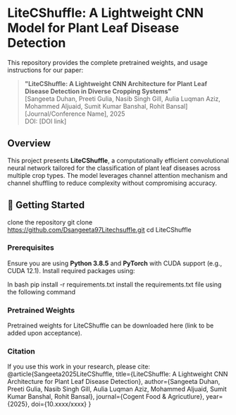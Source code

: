 # LiteCShuffle: A Lightweight CNN Model for Plant Leaf Disease Detection

This repository provides the complete pretrained weights, and usage instructions for our paper:

> **"LiteCShuffle: A Lightweight CNN Architecture for Plant Leaf Disease Detection in Diverse Cropping Systems"**  
> [Sangeeta Duhan, Preeti Gulia, Nasib Singh Gill, Aulia Luqman Aziz, Mohammed Aljuaid, Sumit Kumar Banshal, Rohit Bansal]  
> [Journal/Conference Name], 2025  
> DOI: [DOI link]

##  Overview

This project presents **LiteCShuffle**, a computationally efficient convolutional neural network tailored for the classification of plant leaf diseases across multiple crop types. The model leverages channel attention mechanism and channel shuffling to reduce complexity without compromising accuracy.

## 🚀 Getting Started
clone the repository
git clone https://github.com/Dsangeeta97Litechsuffle.git
cd LiteCShuffle

### Prerequisites

Ensure you are using **Python 3.8.5** and **PyTorch** with CUDA support (e.g., CUDA 12.1). Install required packages using:

In bash
pip install -r requirements.txt
install the requirements.txt file using the following command

### Pretrained Weights
Pretrained weights for LiteCShuffle can be downloaded here (link to be added upon acceptance).

### Citation
If you use this work in your research, please cite:
@article{Sangeeta2025LiteCShuffle,
  title={LiteCShuffle: A Lightweight CNN Architecture for Plant Leaf Disease Detection},
  author={Sangeeta Duhan, Preeti Gulia, Nasib Singh Gill, Aulia Luqman Aziz, Mohammed Aljuaid, Sumit Kumar Banshal, Rohit Bansal},
  journal={Cogent Food & Agricutlure},
  year={2025},
  doi={10.xxxx/xxxx}
}

